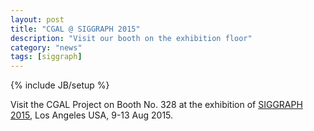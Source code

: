 ```yaml
---
layout: post
title: "CGAL @ SIGGRAPH 2015"
description: "Visit our booth on the exhibition floor"
category: "news"
tags: [siggraph]
---
```

{% include JB/setup %}

Visit the CGAL Project on Booth No. 328 at the exhibition of <a href="http://s2015.siggraph.org/">SIGGRAPH 2015</a>,
Los Angeles USA, 9-13 Aug 2015.
